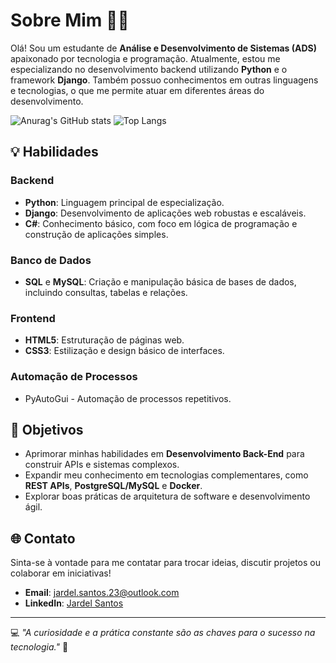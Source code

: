 # Sobre Mim 👨‍💻

Olá! Sou um estudante de **Análise e Desenvolvimento de Sistemas (ADS)** apaixonado por tecnologia e programação. Atualmente, estou me especializando no desenvolvimento backend utilizando **Python** e o framework **Django**. Também possuo conhecimentos em outras linguagens e tecnologias, o que me permite atuar em diferentes áreas do desenvolvimento.

![Anurag's GitHub stats](https://github-readme-stats.vercel.app/api?username=DevSantosJD&show_icons=true&theme=radical)
![Top Langs](https://github-readme-stats.vercel.app/api/top-langs/?username=DevSantosJD&layout=compact&_count=8&show_icons=true&theme=radical)


## 💡 Habilidades

### Backend
- **Python**: Linguagem principal de especialização.
- **Django**: Desenvolvimento de aplicações web robustas e escaláveis.
- **C#**: Conhecimento básico, com foco em lógica de programação e construção de aplicações simples.

### Banco de Dados
- **SQL** e **MySQL**: Criação e manipulação básica de bases de dados, incluindo consultas, tabelas e relações.

### Frontend
- **HTML5**: Estruturação de páginas web.
- **CSS3**: Estilização e design básico de interfaces.

### Automação de Processos
- PyAutoGui - Automação de processos repetitivos.

## 🎯 Objetivos

- Aprimorar minhas habilidades em **Desenvolvimento Back-End** para construir APIs e sistemas complexos.
- Expandir meu conhecimento em tecnologias complementares, como **REST APIs**, **PostgreSQL/MySQL** e **Docker**.
- Explorar boas práticas de arquitetura de software e desenvolvimento ágil.

## 🌐 Contato

Sinta-se à vontade para me contatar para trocar ideias, discutir projetos ou colaborar em iniciativas!  
- **Email**: [jardel.santos.23@outlook.com](mailto:jardel.santos.23@outlook.com)  
- **LinkedIn**: [Jardel Santos](https://www.linkedin.com/in/jardel-santos-da-silva-194a03212/) 

---

💻 *"A curiosidade e a prática constante são as chaves para o sucesso na tecnologia."* 🚀
